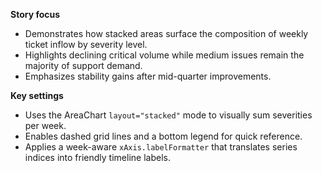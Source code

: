 **Story focus**
- Demonstrates how stacked areas surface the composition of weekly ticket inflow by severity level.
- Highlights declining critical volume while medium issues remain the majority of support demand.
- Emphasizes stability gains after mid-quarter improvements.

**Key settings**
- Uses the AreaChart `layout="stacked"` mode to visually sum severities per week.
- Enables dashed grid lines and a bottom legend for quick reference.
- Applies a week-aware `xAxis.labelFormatter` that translates series indices into friendly timeline labels.